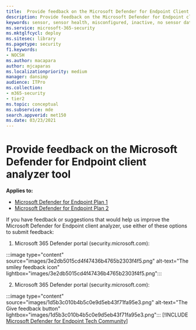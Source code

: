 ```yaml
---
title:  Provide feedback on the Microsoft Defender for Endpoint Client Analyzer tool
description: Provide feedback on the Microsoft Defender for Endpoint client analyzer tool
keywords: sensor, sensor health, misconfigured, inactive, no sensor data, sensor data, impaired communications, communication
ms.service: microsoft-365-security
ms.mktglfcycl: deploy
ms.sitesec: library
ms.pagetype: security
f1.keywords:
- NOCSH
ms.author: macapara
author: mjcaparas
ms.localizationpriority: medium
manager: dansimp
audience: ITPro
ms.collection: 
- m365-security
- tier2
ms.topic: conceptual
ms.subservice: mde
search.appverid: met150
ms.date: 03/23/2021
---
```


# Provide feedback on the Microsoft Defender for Endpoint client analyzer tool

**Applies to:**
- [Microsoft Defender for Endpoint Plan 1](https://go.microsoft.com/fwlink/?linkid=2154037)
- [Microsoft Defender for Endpoint Plan 2](https://go.microsoft.com/fwlink/?linkid=2154037)

If you have feedback or suggestions that would help us improve the Microsoft Defender for Endpoint client analyzer, use either of these options to submit feedback:

1. Microsoft 365 Defender portal (security.microsoft.com):

:::image type="content" source="images/3e2db5015cd4f47436b4765b2303f4f5.png" alt-text="The smiley feedback icon" lightbox="images/3e2db5015cd4f47436b4765b2303f4f5.png":::

2. Microsoft 365 Defender portal (security.microsoft.com):

:::image type="content" source="images/1d5b3c010b4b5c0e9d5eb43f71fa95e3.png" alt-text="The Give feedback button" lightbox="images/1d5b3c010b4b5c0e9d5eb43f71fa95e3.png":::
[!INCLUDE [Microsoft Defender for Endpoint Tech Community](../../includes/defender-mde-techcommunity.md)]
